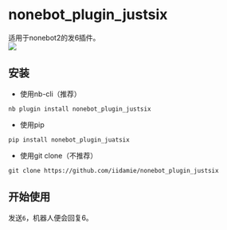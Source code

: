 # nonebot_plugin_justsix
适用于nonebot2的发6插件。  
[![](https://badge.fury.io/py/nonebot_plugin_justsix.svg)](https://pypi.org/project/nonebot-plugin-justsix/)

## 安装
* 使用nb-cli（推荐）  
```shell
nb plugin install nonebot_plugin_justsix
```

* 使用pip
```shell
pip install nonebot_plugin_juatsix
```

* 使用git clone（不推荐）
```shell
git clone https://github.com/iidamie/nonebot_plugin_justsix
```

## 开始使用
发送`6`，机器人便会回复6。
